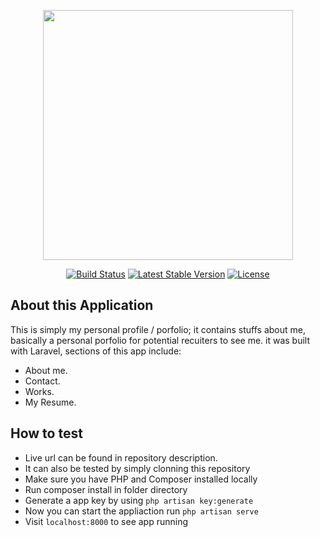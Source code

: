 <p align="center"><img src="https://res.cloudinary.com/haazniz3y/image/upload/v1597450568/Screenshot_497_hkgurp.png" width="400"></p>

<p align="center">
<a href="https://travis-ci.org/laravel/framework"><img src="https://travis-ci.org/laravel/framework.svg" alt="Build Status"></a>
<a href="https://packagist.org/packages/laravel/framework"><img src="https://poser.pugx.org/laravel/framework/v/stable.svg" alt="Latest Stable Version"></a>
<a href="https://packagist.org/packages/laravel/framework"><img src="https://poser.pugx.org/laravel/framework/license.svg" alt="License"></a>
</p>

## About this Application

This is simply my personal profile / porfolio; it contains stuffs about me, basically a personal porfolio for potential recuiters to see me. it was built with Laravel, sections of this app include:

- About me.
- Contact.
- Works.
- My Resume.

## How to test

- Live url can be found in repository description.
- It can also be tested by simply clonning this repository
- Make sure you have PHP and Composer installed locally
- Run composer install in folder directory
- Generate a app key by using `php artisan key:generate`
- Now you can start the appliaction run `php artisan serve`
- Visit `localhost:8000` to see app running
